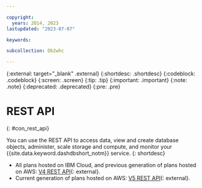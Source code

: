 ```yaml
---

copyright:
  years: 2014, 2023
lastupdated: "2023-07-07"

keywords:

subcollection: Db2whc

---
```


<!-- Attribute definitions --> 
{:external: target="_blank" .external}
{:shortdesc: .shortdesc}
{:codeblock: .codeblock}
{:screen: .screen}
{:tip: .tip}
{:important: .important}
{:note: .note}
{:deprecated: .deprecated}
{:pre: .pre}

# REST API
{: #con_rest_api}

You can use the REST API to access data, view and create database objects, administer, scale storage and compute, and monitor your {{site.data.keyword.dashdbshort_notm}} service.
{: shortdesc}

- All plans hosted on IBM Cloud, and previous generation of plans hosted on AWS: [V4 REST API](https://cloud.ibm.com/apidocs/db2-warehouse-on-cloud/db2-warehouse-on-cloud-v4){: external}.
- Current generation of plans hosted on AWS: [V5 REST API](https://cloud.ibm.com/apidocs/db2-warehouse-on-cloud/db2-warehouse-on-cloud-v5){: external}.


